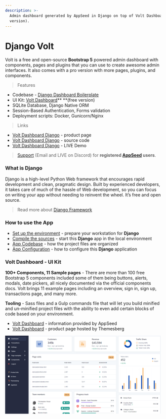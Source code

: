 ```yaml
---
description: >-
  Admin dashboard generated by AppSeed in Django on top of Volt Dashboard (free
  version).
---
```


# Django Volt

Volt is a free and open-source **Bootstrap 5** powered admin dashboard with components, pages and plugins that you can use to create awesome admin interfaces. It also comes with a pro version with more pages, plugins, and components. 

> Features

* Codebase - [Django Dashboard Boilerplate](../../boilerplate-code/django-dashboard.md)
* UI Kit: [Volt Dashboard](../../content/bootstrap-template/volt-dashboard.md)** **(free version)
* SQLite Database, Django Native ORM
* Session-Based Authentication, Forms validation
* Deployment scripts: Docker, Gunicorn/Nginx 

> Links

* [Volt Dashboard Django](https://appseed.us/admin-dashboards/django-dashboard-volt) - product page
* [Volt Dashboard Django](https://github.com/app-generator/django-dashboard-volt) - source code
* [Volt Dashboard Django](https://django-volt-dashboard.appseed-srv1.com) - LIVE Demo 

> [Support](https://appseed.us/support) (Email and LIVE on Discord) for **registered **[**AppSeed**](https://appseed.us)** users**.

###

### What is Django

Django is a high-level Python Web framework that encourages rapid development and clean, pragmatic design. Built by experienced developers, it takes care of much of the hassle of Web development, so you can focus on writing your app without needing to reinvent the wheel. It’s free and open source.

> Read more about [Django Framework](../../content/what-is/django.md)



### How to use the App

* [Set up the environment](../../boilerplate-code/django-dashboard.md#environment-1) - prepare your workstation for **Django**
* [Compile the sources](../../boilerplate-code/django-dashboard.md#build-the-app-1) - start this **Django** app in the local environment
* [App Codebase](../../boilerplate-code/django-dashboard.md#app-codebase) - how the project files are organized
* [App Configuration](../../boilerplate-code/django-dashboard.md#app-configuration) - how to configure this **Django** application



### Volt Dashboard - UI Kit

**100+ Components, 11 Sample pages** - There are more than 100 free Bootstrap 5 components included some of them being buttons, alerts, modals, date pickers, all nicely documented via the official components docs. Volt brings 11 example pages including an overview, sign in, sign up, transactions page, and many more.

**Tooling** - Sass files and a Gulp commands file that will let you build minified and un-minified project files with the ability to even add certain blocks of code based on your environment.

* [Volt Dashboard](../../content/bootstrap-template/volt-dashboard.md) - information provided by AppSeed
* [Volt Dashboard](https://themesberg.com/product/admin-dashboard/volt-bootstrap-5-dashboard) - product page hosted by Themesberg 

![Volt Dashboard - Free Bootstrap Template.](../../.gitbook/assets/volt-dashboard-cover.png)
